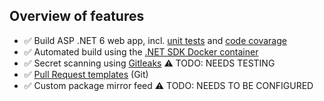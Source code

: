## Overview of features

- :white_check_mark: Build ASP .NET 6 web app, incl. [unit tests][unit-tests] and [code covarage][cc]
- :white_check_mark: Automated build using the [.NET SDK Docker container][container]
- :white_check_mark: Secret scanning using [Gitleaks][gitleaks] :warning: TODO: NEEDS TESTING
- :white_check_mark: [Pull Request templates][pr-template] (Git)
- :white_check_mark: Custom package mirror feed :warning: TODO: NEEDS TO BE CONFIGURED

[unit-tests]:   https://andrewlock.net/exploring-dotnet-6-part-6-supporting-integration-tests-with-webapplicationfactory-in-dotnet-6/
[cc]:           Code-Coverage.md
[container]:    https://github.com/dotnet/dotnet-docker/blob/main/samples/build-in-sdk-container.md
[gitleaks]:     https://github.com/zricethezav/gitleaks
[pr-template]:  ../.azuredevops/pull_request_template.md